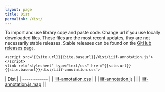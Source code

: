 ```yaml
---
layout: page
title: Dist
permalink: /dist/
---
```


<link rel="stylesheet" type="text/css" href="{{site.url}}{{site.baseurl}}/dist/iiif-annotation.css">

To import and use library copy and paste code. Change url if you use locally downloaded files. These files are the most recent updates, they are not necessarily stable releases. Stable releases can be found on the [GitHub releases page](https://github.com/NCSU-Libraries/iiif-annotation/releases).

```
<script src="{{site.url}}{{site.baseurl}}/dist/iiif-annotation.js"></script>
<link rel="stylesheet" type="text/css" href="{{site.url}}{{site.baseurl}}/dist/iiif-annotation.css">
```

| Dist | <a href="{{site.baseurl}}/dist2.zip" download="dist.zip"><i class="fas fa-download"></i></a>
| ------------- |
| [iiif-annotation.css](iiif-annotation.css) | <a href="{{site.baseurl}}/dist/iiif-annotation.css" download><i class="fas fa-download"></i></a> |
| [iiif-annotation.js](iiif-annotation.js) | <a href="{{site.baseurl}}/dist/iiif-annotation.js" download><i class="fas fa-download"></i></a> |
| [iiif-annotation.js.map](iiif-annotation.js.map) | <a href="{{site.baseurl}}/dist/iiif-annotation.js.map" download="iiif-annotation.js.map"><i class="fas fa-download"></i></a> |
